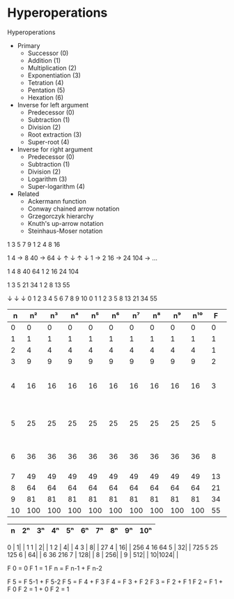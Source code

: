 # Hyperoperations

Hyperoperations
- Primary
  - Successor (0)
  - Addition (1)
  - Multiplication (2)
  - Exponentiation (3)
  - Tetration (4)
  - Pentation (5)
  - Hexation (6)
- Inverse for left argument
  - Predecessor (0)
  - Subtraction (1)
  - Division (2)
  - Root extraction (3)
  - Super-root (4)
- Inverse for right argument
  - Predecessor (0)
  - Subtraction (1)
  - Division (2)
  - Logarithm (3)
  - Super-logarithm (4)
- Related
  - Ackermann function
  - Conway chained arrow notation
  - Grzegorczyk hierarchy
  - Knuth's up-arrow notation
  - Steinhaus-Moser notation

1  3  5  7   9
1  2  4  8  16


1   4 → 8   40 → 64
↓   ↑   ↓   ↑     ↓
1 → 2  16 → 24  104 → …

1 4  8 40  64
1 2 16 24 104

1 3 5 21 34
1 2 8 13 55


↓ ↓       ↓
0 1 2 3 4 5 6  7  8  9 10
0 1 1 2 3 5 8 13 21 34 55


n | n² |  n³ | n⁴ | n⁵ | n⁶ | n⁷ | n⁸ | n⁹ | n¹⁰| F | 2ⁿ |2³|nⁿ |
--|----|-----|----|----|----|----|----|----|----|---|----|--|---|
0 |  0 |   0 |  0 |  0 |  0 |  0 |  0 |  0 |  0 | 0 |   1|  |   1
1 |  1 |   1 |  1 |  1 |  1 |  1 |  1 |  1 |  1 | 1 |   2|  |   1
2 |  4 |   4 |  4 |  4 |  4 |  4 |  4 |  4 |  4 | 1 |   4|  |   4
3 |  9 |   9 |  9 |  9 |  9 |  9 |  9 |  9 |  9 | 2 |   8|  |  27
4 | 16 |  16 | 16 | 16 | 16 | 16 | 16 | 16 | 16 | 3 |  16|  | 256 4 16  64
5 | 25 |  25 | 25 | 25 | 25 | 25 | 25 | 25 | 25 | 5 |  32|  | 725 5 25 125
6 | 36 |  36 | 36 | 36 | 36 | 36 | 36 | 36 | 36 | 8 |  64|  |     6 36 216
7 | 49 |  49 | 49 | 49 | 49 | 49 | 49 | 49 | 49 |13 | 128|  | 
8 | 64 |  64 | 64 | 64 | 64 | 64 | 64 | 64 | 64 |21 | 256|  | 
9 | 81 |  81 | 81 | 81 | 81 | 81 | 81 | 81 | 81 |34 | 512|  |
10|100 | 100 |100 |100 |100 |100 |100 |100 |100 |55 |1024|  |

n | 2ⁿ | 3ⁿ | 4ⁿ | 5ⁿ | 6ⁿ | 7ⁿ | 8ⁿ | 9ⁿ | 10ⁿ|
--|----|----|----|----|----|----|----|----|----|


0 |   1|  |   1
1 |   2|  |   1
2 |   4|  |   4
3 |   8|  |  27
4 |  16|  | 256 4 16  64
5 |  32|  | 725 5 25 125
6 |  64|  |     6 36 216
7 | 128|  | 
8 | 256|  | 
9 | 512|  |
10|1024|  |



F 0 = 0
F 1 = 1
F n = F n-1 + F n-2

F 5 = F 5-1 + F 5-2
F 5 = F 4   + F 3
F 4 = F 3   + F 2
F 3 = F 2   + F 1
F 2 = F 1   + F 0
F 2 = 1     + 0
F 2 = 1
